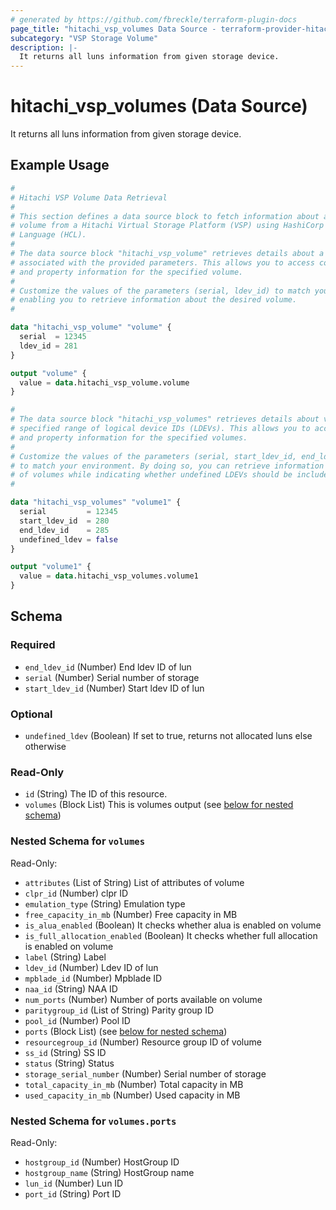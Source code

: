 ```yaml
---
# generated by https://github.com/fbreckle/terraform-plugin-docs
page_title: "hitachi_vsp_volumes Data Source - terraform-provider-hitachi"
subcategory: "VSP Storage Volume"
description: |-
  It returns all luns information from given storage device.
---
```


# hitachi_vsp_volumes (Data Source)

It returns all luns information from given storage device.

## Example Usage

```terraform
#
# Hitachi VSP Volume Data Retrieval
#
# This section defines a data source block to fetch information about a specific
# volume from a Hitachi Virtual Storage Platform (VSP) using HashiCorp Configuration
# Language (HCL).
#
# The data source block "hitachi_vsp_volume" retrieves details about a volume
# associated with the provided parameters. This allows you to access configuration
# and property information for the specified volume.
#
# Customize the values of the parameters (serial, ldev_id) to match your environment,
# enabling you to retrieve information about the desired volume.
#

data "hitachi_vsp_volume" "volume" {
  serial  = 12345
  ldev_id = 281
}

output "volume" {
  value = data.hitachi_vsp_volume.volume
}

#
# The data source block "hitachi_vsp_volumes" retrieves details about volumes within a
# specified range of logical device IDs (LDEVs). This allows you to access configuration
# and property information for the specified volumes.
#
# Customize the values of the parameters (serial, start_ldev_id, end_ldev_id, undefined_ldev)
# to match your environment. By doing so, you can retrieve information about the desired range
# of volumes while indicating whether undefined LDEVs should be included or not.
#

data "hitachi_vsp_volumes" "volume1" {
  serial         = 12345
  start_ldev_id  = 280
  end_ldev_id    = 285
  undefined_ldev = false
}

output "volume1" {
  value = data.hitachi_vsp_volumes.volume1
}
```

<!-- schema generated by tfplugindocs -->
## Schema

### Required

- `end_ldev_id` (Number) End ldev ID of lun
- `serial` (Number) Serial number of storage
- `start_ldev_id` (Number) Start ldev ID of lun

### Optional

- `undefined_ldev` (Boolean) If set to true, returns not allocated luns else otherwise

### Read-Only

- `id` (String) The ID of this resource.
- `volumes` (Block List) This is volumes output (see [below for nested schema](#nestedblock--volumes))

<a id="nestedblock--volumes"></a>
### Nested Schema for `volumes`

Read-Only:

- `attributes` (List of String) List of attributes of volume
- `clpr_id` (Number) clpr ID
- `emulation_type` (String) Emulation type
- `free_capacity_in_mb` (Number) Free capacity in MB
- `is_alua_enabled` (Boolean) It checks whether alua is enabled on volume
- `is_full_allocation_enabled` (Boolean) It checks whether full allocation is enabled on volume
- `label` (String) Label
- `ldev_id` (Number) Ldev ID of lun
- `mpblade_id` (Number) Mpblade ID
- `naa_id` (String) NAA ID
- `num_ports` (Number) Number of ports available on volume
- `paritygroup_id` (List of String) Parity group ID
- `pool_id` (Number) Pool ID
- `ports` (Block List) (see [below for nested schema](#nestedblock--volumes--ports))
- `resourcegroup_id` (Number) Resource group ID of volume
- `ss_id` (String) SS ID
- `status` (String) Status
- `storage_serial_number` (Number) Serial number of storage
- `total_capacity_in_mb` (Number) Total capacity in MB
- `used_capacity_in_mb` (Number) Used capacity in MB

<a id="nestedblock--volumes--ports"></a>
### Nested Schema for `volumes.ports`

Read-Only:

- `hostgroup_id` (Number) HostGroup ID
- `hostgroup_name` (String) HostGroup name
- `lun_id` (Number) Lun ID
- `port_id` (String) Port ID


